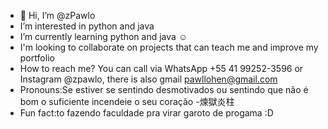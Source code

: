 - 👋 Hi, I’m @zPawlo
-  I’m interested in python and java
-  I’m currently learning python and java ☺
-  I'm looking to collaborate on projects that can teach me and improve my portfolio
-  How to reach me? You can call via WhatsApp +55 41 99252-3596 or Instagram @zpawlo, there is also gmail pawllohen@gmail.com
-  Pronouns:⁠Se estiver se sentindo desmotivados ou sentindo que não é bom o suficiente incendeie  o seu coração -煉獄炎柱
-  Fun fact:to fazendo faculdade pra virar garoto de progama :D

<!---
zPawlo/zPawlo is a ✨ special ✨ repository because its `README.md` (this file) appears on your GitHub profile.
You can click the Preview link to take a look at your changes.
--->
